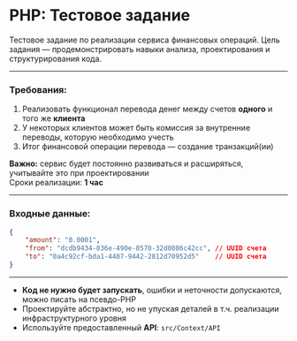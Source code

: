 # PHP: Тестовое задание

Тестовое задание по реализации сервиса финансовых операций. Цель задания — продемонстрировать навыки анализа, проектирования и структурирования кода.

---
### Требования:
1. Реализовать функционал перевода денег между счетов **одного** и того же **клиента**
2. У некоторых клиентов может быть комиссия за внутренние переводы, которую необходимо учесть
3. Итог финансовой операции перевода — создание транзакций(ии)

**Важно:** сервис будет постоянно развиваться и расширяться, учитывайте это при проектировании<br/>
Сроки реализации: **1 час**

---
### Входные данные:
```json
{
    "amount": "0.0001",
    "from": "dcdb9434-836e-490e-8570-32d0086c42cc", // UUID счета
    "to": "0a4c92cf-bda1-4407-9442-2812d70952d5"    // UUID счета
}
```
---

- **Код не нужно будет запускать**, ошибки и неточности допускаются, можно писать на псевдо-PHP
- Проектируйте абстрактно, но не упуская деталей в т.ч. реализации инфраструктурного уровня
- Используйте предоставленный **API**: `src/Context/API`
